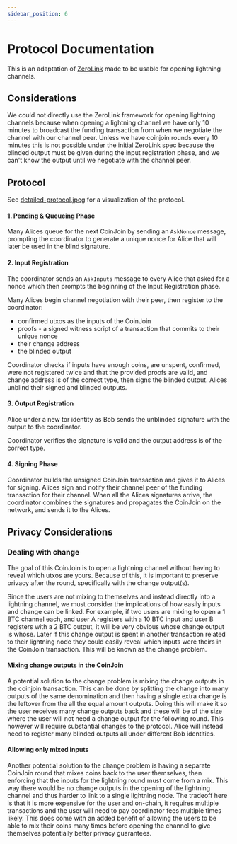 ```yaml
---
sidebar_position: 6
---
```


# Protocol Documentation

This is an adaptation of [ZeroLink](https://github.com/nopara73/ZeroLink/blob/master/README.md) made to be usable for
opening lightning channels.

## Considerations

We could not directly use the ZeroLink framework for opening lightning channels because when opening a lightning channel
we have only 10 minutes to broadcast the funding transaction from when we negotiate the channel with our channel peer.
Unless we have coinjoin rounds every 10 minutes this is not possible under the initial ZeroLink spec because the blinded
output must be given during the input registration phase, and we can't know the output until we negotiate with the
channel peer.

## Protocol

See [detailed-protocol.jpeg](detailed-protocol.jpeg) for a visualization of the protocol.

#### 1. Pending & Queueing Phase

Many Alices queue for the next CoinJoin by sending an `AskNonce` message, prompting the coordinator to generate a unique
nonce for Alice that will later be used in the blind signature.

#### 2. Input Registration

The coordinator sends an `AskInputs` message to every Alice that asked for a nonce which then prompts the beginning of
the Input Registration phase.

Many Alices begin channel negotiation with their peer, then register to the coordinator:

- confirmed utxos as the inputs of the CoinJoin
- proofs - a signed witness script of a transaction that commits to their unique nonce
- their change address
- the blinded output

Coordinator checks if inputs have enough coins, are unspent, confirmed, were not registered twice and that the provided
proofs are valid, and change address is of the correct type, then signs the blinded output. Alices unblind their signed
and blinded outputs.

#### 3. Output Registration

Alice under a new tor identity as Bob sends the unblinded signature with the output to the coordinator.

Coordinator verifies the signature is valid and the output address is of the correct type.

#### 4. Signing Phase

Coordinator builds the unsigned CoinJoin transaction and gives it to Alices for signing. Alices sign and notify their
channel peer of the funding transaction for their channel. When all the Alices signatures arrive, the coordinator
combines the signatures and propagates the CoinJoin on the network, and sends it to the Alices.

## Privacy Considerations

### Dealing with change

The goal of this CoinJoin is to open a lightning channel without having to reveal which utxos are yours. Because of
this, it is important to preserve privacy after the round, specifically with the change output(s).

Since the users are not mixing to themselves and instead directly into a lightning channel, we must consider the
implications of how easily inputs and change can be linked. For example, if two users are mixing to open a 1 BTC channel
each, and user A registers with a 10 BTC input and user B registers with a 2 BTC output, it will be very obvious whose
change output is whose. Later if this change output is spent in another transaction related to their lightning node they
could easily reveal which inputs were theirs in the CoinJoin transaction. This will be known as the change problem.

#### Mixing change outputs in the CoinJoin

A potential solution to the change problem is mixing the change outputs in the coinjoin transaction. This can be done by
splitting the change into many outputs of the same denomination and then having a single extra change is the leftover
from the all the equal amount outputs. Doing this will make it so the user receives many change outputs back and these
will be of the size where the user will not need a change output for the following round. This however will require
substantial changes to the protocol. Alice will instead need to register many blinded outputs all under different Bob
identities.

#### Allowing only mixed inputs

Another potential solution to the change problem is having a separate CoinJoin round that mixes coins back to the user
themselves, then enforcing that the inputs for the lightning round must come from a mix. This way there would be no
change outputs in the opening of the lightning channel and thus harder to link to a single lightning node. The tradeoff
here is that it is more expensive for the user and on-chain, it requires multiple transactions and the user will need to
pay coordinator fees multiple times likely. This does come with an added benefit of allowing the users to be able to mix
their coins many times before opening the channel to give themselves potentially better privacy guarantees.
